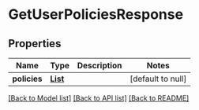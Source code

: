 # GetUserPoliciesResponse
## Properties

Name | Type | Description | Notes
------------ | ------------- | ------------- | -------------
**policies** | [**List**](UserPolicy.md) |  | [default to null]

[[Back to Model list]](../README.md#documentation-for-models) [[Back to API list]](../README.md#documentation-for-api-endpoints) [[Back to README]](../README.md)

